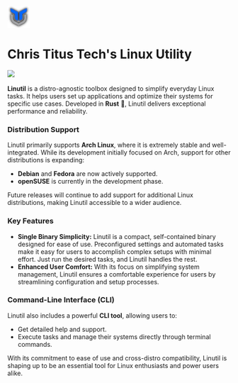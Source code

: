 <img src="./assets/cttlogo.png" width="50">

# Chris Titus Tech's Linux Utility

[![](https://dcbadge.limes.pink/api/server/https://discord.gg/bujFYKAHSp)](https://discord.gg/bujFYKAHSp)

**Linutil** is a distro-agnostic toolbox designed to simplify everyday Linux tasks. It helps users set up applications and optimize their systems for specific use cases. Developed in **Rust** 🦀, Linutil delivers exceptional performance and reliability.  

### Distribution Support  
Linutil primarily supports **Arch Linux**, where it is extremely stable and well-integrated. While its development initially focused on Arch, support for other distributions is expanding:  
- **Debian** and **Fedora** are now actively supported.  
- **openSUSE** is currently in the development phase.  

Future releases will continue to add support for additional Linux distributions, making Linutil accessible to a wider audience.  

### Key Features  
- **Single Binary Simplicity:** Linutil is a compact, self-contained binary designed for ease of use. Preconfigured settings and automated tasks make it easy for users to accomplish complex setups with minimal effort. Just run the desired tasks, and Linutil handles the rest.  
- **Enhanced User Comfort:** With its focus on simplifying system management, Linutil ensures a comfortable experience for users by streamlining configuration and setup processes.  

### Command-Line Interface (CLI)  
Linutil also includes a powerful **CLI tool**, allowing users to:  
- Get detailed help and support.  
- Execute tasks and manage their systems directly through terminal commands.  

With its commitment to ease of use and cross-distro compatibility, Linutil is shaping up to be an essential tool for Linux enthusiasts and power users alike.  

